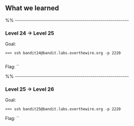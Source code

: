 ## What we learned



%% ---------------------------------------------------------

### Level 24 -> Level 25


Goal: 


```
>>> ssh bandit24@bandit.labs.overthewire.org -p 2220


```

Flag: ``



%% ---------------------------------------------------------

### Level 25 -> Level 26


Goal: 


```
>>> ssh bandit25@bandit.labs.overthewire.org -p 2220

```

Flag: ``




